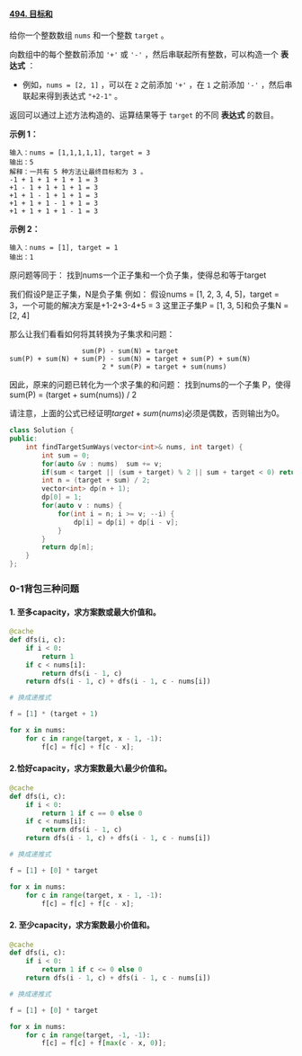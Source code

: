 #### [494. 目标和](https://leetcode.cn/problems/target-sum/)

给你一个整数数组 `nums` 和一个整数 `target` 。

向数组中的每个整数前添加 `'+'` 或 `'-'` ，然后串联起所有整数，可以构造一个 **表达式** ：

- 例如，`nums = [2, 1]` ，可以在 `2` 之前添加 `'+'` ，在 `1` 之前添加 `'-'` ，然后串联起来得到表达式 `"+2-1"` 。

返回可以通过上述方法构造的、运算结果等于 `target` 的不同 **表达式** 的数目。

**示例 1：**

```
输入：nums = [1,1,1,1,1], target = 3
输出：5
解释：一共有 5 种方法让最终目标和为 3 。
-1 + 1 + 1 + 1 + 1 = 3
+1 - 1 + 1 + 1 + 1 = 3
+1 + 1 - 1 + 1 + 1 = 3
+1 + 1 + 1 - 1 + 1 = 3
+1 + 1 + 1 + 1 - 1 = 3
```

**示例 2：**

```
输入：nums = [1], target = 1
输出：1
```

原问题等同于： 找到nums一个正子集和一个负子集，使得总和等于target

我们假设P是正子集，N是负子集 例如： 假设nums = [1, 2, 3, 4, 5]，target = 3，一个可能的解决方案是+1-2+3-4+5 = 3 这里正子集P = [1, 3, 5]和负子集N = [2, 4]

那么让我们看看如何将其转换为子集求和问题：

```
                  sum(P) - sum(N) = target
sum(P) + sum(N) + sum(P) - sum(N) = target + sum(P) + sum(N)
                       2 * sum(P) = target + sum(nums)
```

因此，原来的问题已转化为一个求子集的和问题： 找到nums的一个子集 P，使得sum(P) = (target + sum(nums)) / 2

请注意，上面的公式已经证明$target + sum(nums)$必须是偶数，否则输出为0。


```c++
class Solution {
public:
    int findTargetSumWays(vector<int>& nums, int target) {
        int sum = 0;
        for(auto &v : nums)  sum += v;
        if(sum < target || (sum + target) % 2 || sum + target < 0) return 0;
        int n = (target + sum) / 2;
        vector<int> dp(n + 1);
        dp[0] = 1;
        for(auto v : nums) {
            for(int i = n; i >= v; --i) {
                dp[i] = dp[i] + dp[i - v];
            }
        }
        return dp[n];
    }
};
```

### 0-1背包三种问题

#### 1. 至多capacity，求方案数或最大价值和。

```python
@cache
def dfs(i, c):
	if i < 0:
		return 1
	if c < nums[i]:
		return dfs(i - 1, c)
	return dfs(i - 1, c) + dfs(i - 1, c - nums[i])

# 换成递推式                                           

f = [1] * (target + 1)

for x in nums:
	for c in range(target, x - 1, -1):
		f[c] = f[c] + f[c - x];
```

#### 2.恰好capacity，求方案数最大\\最少价值和。

```python
@cache
def dfs(i, c):
	if i < 0:
		return 1 if c == 0 else 0
	if c < nums[i]:
		return dfs(i - 1, c)
	return dfs(i - 1, c) + dfs(i - 1, c - nums[i])

# 换成递推式

f = [1] + [0] * target

for x in nums:
	for c in range(target, x - 1, -1):
		f[c] = f[c] + f[c - x];
```

#### 2. 至少capacity，求方案数最小价值和。

```python
@cache
def dfs(i, c):
	if i < 0:
		return 1 if c <= 0 else 0
	return dfs(i - 1, c) + dfs(i - 1, c - nums[i])

# 换成递推式

f = [1] + [0] * target

for x in nums:
	for c in range(target, -1, -1):
		f[c] = f[c] + f[max(c - x, 0)];
```